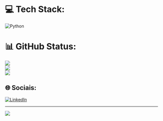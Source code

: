 
# 💻 Tech Stack:
![Python](https://img.shields.io/badge/python-3670A0?style=for-the-badge&logo=python&logoColor=ffdd54)

# 📊 GitHub Status:
![](https://github-readme-stats.vercel.app/api?username=Guistanger&theme=dark&hide_border=false&include_all_commits=false&count_private=false)<br/>
![](https://github-readme-streak-stats.herokuapp.com/?user=Guistanger&theme=dark&hide_border=false)<br/>
![](https://github-readme-stats.vercel.app/api/top-langs/?username=Guistanger&theme=dark&hide_border=false&include_all_commits=false&count_private=false&layout=compact)

## 🌐 Sociais:
[![LinkedIn](https://img.shields.io/badge/LinkedIn-%230077B5.svg?logo=linkedin&logoColor=white)](https://linkedin.com/in/https://www.linkedin.com/in/guilhermestanger?trk=contact-info) 

---
[![](https://visitcount.itsvg.in/api?id=Guistanger&icon=0&color=0)](https://visitcount.itsvg.in)

<!-- Proudly created with GPRM ( https://gprm.itsvg.in ) -->
